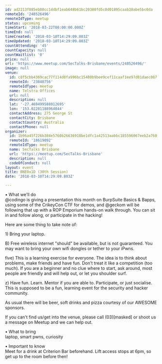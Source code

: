```yaml
---
id: ad2213f885eb80cc1ddbf1eab648b61bc20380fd5c0d01895caab38abe5bc0da
remoteId: '248526496'
remoteIdType: meetup
status: upcoming
timeStart: '2018-03-22T08:00:00.000Z'
timeEnd: null
timeCreated: '2018-03-10T14:29:09.803Z'
timeUpdated: '2018-03-10T14:29:09.803Z'
countAttending: '45'
countCapacity: null
countWaitlist: '0'
price: null
url: 'https://www.meetup.com/SecTalks-Brisbane/events/248526496/'
image: null
venue:
  id: c8f5cbb4369cac77f114d8fa996bc15480b9bee9cef11caaf1ee97d81daec087
  remoteId: '23840756'
  remoteIdType: meetup
  name: Telstra Offices
  url: null
  description: null
  lat: '-27.469499588012695'
  lon: '153.02281188964844'
  contactAddress: 275 George St
  contactCity: Brisbane
  contactCountry: Australia
  contactPhone: null
organizer:
  id: 1b96a45f226b384e5760b26636918be1dfc1a42513aabbc185596067eeb2a760
  remoteId: '18619092'
  remoteIdType: meetup
  name: SecTalks Brisbane
  url: 'https://meetup.com/SecTalks-Brisbane'
  description: null
  codeOfConduct: null
layout: event
title: BNE0x1D (30th Session)
date: '2018-03-10T14:29:09.803Z'

---
```

<p>• What we'll do<br/>@codingo is giving a presentation this month on BurpSuite Basics &amp; Bapps, using some of the CrikeyCon CTF for demos, and @geckom will be following that up with a ROP Emporium hands-on walk through. You can sit in and follow along, or participate in the hacking!</p> <p>Here are some thing to take note of:</p> <p>1) Bring your laptop.</p> <p>B) Free wireless internet "should" be available, but is not guaranteed. You may want to bring your own wifi dongles or tether to your iPwns.</p> <p>five) This is a learning exercise for everyone. The idea is to think about problems, make friends and have fun. Don't treat it like a competition (too much). If you are a beginner and no clue where to start, ask around, most people are friendly and will help out, or let you shoulder surf.</p> <p>z) Have fun. Learn. Mentor if you are able to. Participate, or just socialise. This is supposed to be a fun, learning event for the security and hacker community.</p> <p>As usual there will be beer, soft drinks and pizza courtesy of our AWESOME sponsors.</p> <p>If you can't find us/get into the venue, please call (03)[masked] or shoot us a message on Meetup and we can help out.</p> <p>• What to bring<br/>laptop, smart pwns, curiosity</p> <p>• Important to know<br/>Meet for a drink at Criterion Bar beforehand. Lift access stops at 6pm, so get up to the room before then!</p>
